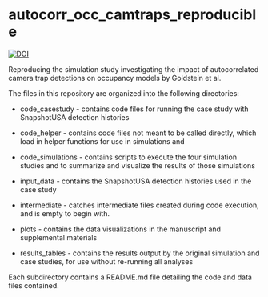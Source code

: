 # autocorr_occ_camtraps_reproducible 

<a href="https://zenodo.org/doi/10.5281/zenodo.11199279"><img src="https://zenodo.org/badge/739137921.svg" alt="DOI"></a>

Reproducing the simulation study investigating the impact of autocorrelated camera trap detections on occupancy models by Goldstein et al.

The files in this repository are organized into the following directories:

-   code_casestudy - contains code files for running the case study with SnapshotUSA detection histories

-   code_helper - contains code files not meant to be called directly, which load in helper functions for use in simulations and

-   code_simulations - contains scripts to execute the four simulation studies and to summarize and visualize the results of those simulations

-   input_data - contains the SnapshotUSA detection histories used in the case study

-   intermediate - catches intermediate files created during code execution, and is empty to begin with.

-   plots - contains the data visualizations in the manuscript and supplemental materials

-   results_tables - contains the results output by the original simulation and case studies, for use without re-running all analyses

Each subdirectory contains a README.md file detailing the code and data files contained.
